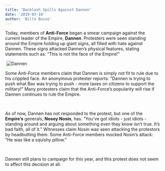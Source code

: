 ```yaml
---
title: 'Backlash Spills Against Dannen'
date: '2019-03-19'
author: 'Billo Busso'
---
```


Today, members of **Anti-Force** began a smear campaign against the current leader of the Empire, **Dannen**. Protesters were seen standing around the Empire holding up giant signs, all filled with hate against Dannen. These signs attacked Dannen’s physical features, stating statements such as: “This is not the face of the Empire!”

‎
![Dannen](file:///img/space.jpg "Dannen himself")

Some Anti-Force members claim that Dannen is simply not fit to rule due to his crippled face. An anonymous protester reports: “Dannen is trying to push what Bax was trying to push - more taxes on citizens to support the military!” Many protesters claim that the Anti-Force’s popularity will rise if Dannen continues to rule the Empire.

‎

As of now, Dannen has not responded to the protest, but one of the **Empire’s** generals, **Nosey Nosin**, has. “You’ve got idiots - just idiots - standing around and arguing about something even they know isn’t true. It’s bad faith, all of it.” Witnesses claim Nosin was seen attacking the protestors by headbutting them. Some Anti-Force members mocked Nosin’s attack: “He was like a squishy pillow.”

‎

Dannen still plans to campaign for this year, and this protest does not seem to affect this decision at all. 
